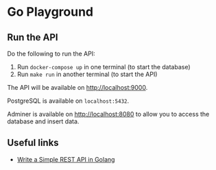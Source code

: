 # Go Playground

## Run the API

Do the following to run the API:

1. Run `docker-compose up` in one terminal (to start the database)
2. Run `make run` in another terminal (to start the API)

The API will be available on <http://localhost:9000>.

PostgreSQL is available on `localhost:5432`.

Adminer is available on <http://localhost:8080> to allow you to access the database and insert data.

## Useful links

- [Write a Simple REST API in Golang](https://dev.to/lucasnevespereira/write-a-rest-api-in-golang-following-best-practices-pe9)
